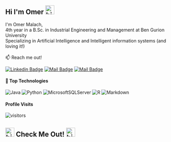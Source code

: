  ## Hi I'm Omer <img src="https://user-images.githubusercontent.com/1303154/88677602-1635ba80-d120-11ea-84d8-d263ba5fc3c0.gif" width="28px" height="28px" alt="hi">

I'm Omer Malach,
<br />
4th year in a B.Sc. in Industrial Engineering and Management at Ben Gurion University
<br />
Specializing in Artificial Intelligence and Intelligent information systems (and loving it!)
<br />
<br />
:mailbox: Reach me out!

 [![Linkedin Badge](https://img.shields.io/badge/-Omer_Malach-0e76a8?style=flat&labelColor=0e76a8&logo=linkedin&logoColor=white)](https://www.linkedin.com/in/omermalach/) [![Mail Badge](https://img.shields.io/badge/-@omer.malach-e84393?style=flat&labelColor=e84393&logo=instagram&logoColor=white)](https://www.instagram.com/omer.malach) [![Mail Badge](https://img.shields.io/badge/-Omer.Malach-c0392b?style=flat&labelColor=c0392b&logo=gmail&logoColor=white)](mailto:omer.malach@gmail.com)

#### **:robot: Top Technologies**

![Java](https://img.shields.io/badge/java-%23ED8B00.svg?style=for-the-badge&logo=java&logoColor=white)
![Python](https://img.shields.io/badge/python-3670A0?style=for-the-badge&logo=python&logoColor=ffdd54)
![MicrosoftSQLServer](https://img.shields.io/badge/Microsoft%20SQL%20Sever-CC2927?style=for-the-badge&logo=microsoft%20sql%20server&logoColor=white)
![R](https://img.shields.io/badge/r-%23276DC3.svg?style=for-the-badge&logo=r&logoColor=white)
![Markdown](https://img.shields.io/badge/markdown-%23000000.svg?style=for-the-badge&logo=markdown&logoColor=white)
<br />

#### **Profile Visits**

![visitors](https://visitor-badge.glitch.me/badge?page_id=OmerMalach.OmerMalach&left_color=green&right_color=blue)
<br />
## <img src="https://emojipedia-us.s3.amazonaws.com/source/microsoft-teams/337/backhand-index-pointing-down_1f447.png" width="28px" height="28px" alt="hi"> Check Me Out! <img src="https://emojipedia-us.s3.amazonaws.com/source/microsoft-teams/337/backhand-index-pointing-down_1f447.png" width="28px" height="28px" alt="hi">
